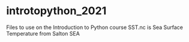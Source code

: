 # introtopython_2021
Files to use on the Introduction to Python course
SST.nc is Sea Surface Temperature from Salton SEA


